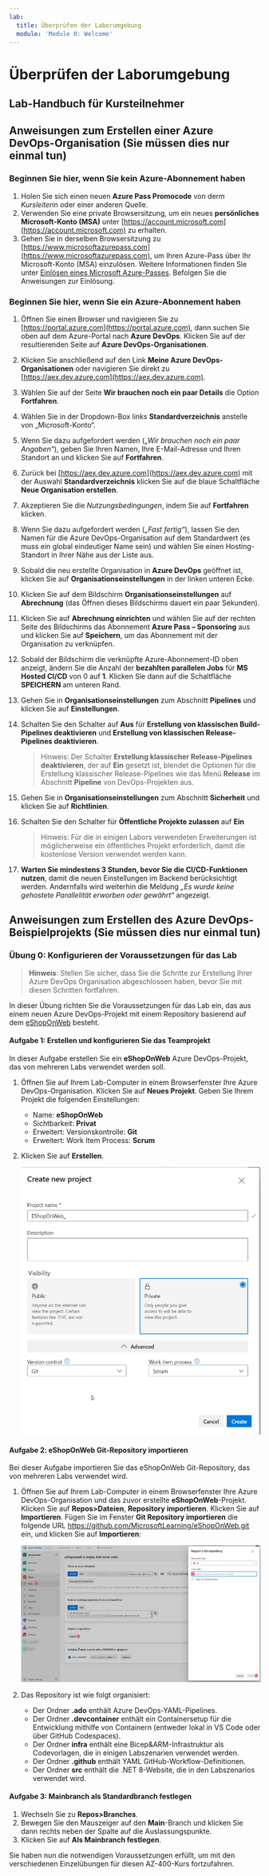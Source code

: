 ```yaml
---
lab:
  title: Überprüfen der Laborumgebung
  module: 'Module 0: Welcome'
---
```


# Überprüfen der Laborumgebung

## Lab-Handbuch für Kursteilnehmer

## Anweisungen zum Erstellen einer Azure DevOps-Organisation (Sie müssen dies nur einmal tun)

### Beginnen Sie hier, wenn Sie kein Azure-Abonnement haben

1. Holen Sie sich einen neuen **Azure Pass Promocode** von der*m Kursleiter*in oder einer anderen Quelle.
1. Verwenden Sie eine private Browsersitzung, um ein neues **persönliches Microsoft-Konto (MSA)** unter [https://account.microsoft.com](https://account.microsoft.com) zu erhalten.
1. Gehen Sie in derselben Browsersitzung zu [https://www.microsoftazurepass.com](https://www.microsoftazurepass.com), um Ihren Azure-Pass über Ihr Microsoft-Konto (MSA) einzulösen. Weitere Informationen finden Sie unter [Einlösen eines Microsoft Azure-Passes](https://www.microsoftazurepass.com/Home/HowTo?Length=5). Befolgen Sie die Anweisungen zur Einlösung.

### Beginnen Sie hier, wenn Sie ein Azure-Abonnement haben

1. Öffnen Sie einen Browser und navigieren Sie zu [https://portal.azure.com](https://portal.azure.com), dann suchen Sie oben auf dem Azure-Portal nach **Azure DevOps**. Klicken Sie auf der resultierenden Seite auf **Azure DevOps-Organisationen**.
1. Klicken Sie anschließend auf den Link **Meine Azure DevOps-Organisationen** oder navigieren Sie direkt zu [https://aex.dev.azure.com](https://aex.dev.azure.com).
1. Wählen Sie auf der Seite **Wir brauchen noch ein paar Details** die Option **Fortfahren**.
1. Wählen Sie in der Dropdown-Box links **Standardverzeichnis** anstelle von „Microsoft-Konto“.
1. Wenn Sie dazu aufgefordert werden (*„Wir brauchen noch ein paar Angaben“*), geben Sie Ihren Namen, Ihre E-Mail-Adresse und Ihren Standort an und klicken Sie auf **Fortfahren**.
1. Zurück bei [https://aex.dev.azure.com](https://aex.dev.azure.com) mit der Auswahl **Standardverzeichnis** klicken Sie auf die blaue Schaltfläche **Neue Organisation erstellen**.
1. Akzeptieren Sie die *Nutzungsbedingungen*, indem Sie auf **Fortfahren** klicken.
1. Wenn Sie dazu aufgefordert werden (*„Fast fertig“*), lassen Sie den Namen für die Azure DevOps-Organisation auf dem Standardwert (es muss ein global eindeutiger Name sein) und wählen Sie einen Hosting-Standort in Ihrer Nähe aus der Liste aus.
1. Sobald die neu erstellte Organisation in **Azure DevOps** geöffnet ist, klicken Sie auf **Organisationseinstellungen** in der linken unteren Ecke.
1. Klicken Sie auf dem Bildschirm **Organisationseinstellungen** auf **Abrechnung** (das Öffnen dieses Bildschirms dauert ein paar Sekunden).
1. Klicken Sie auf **Abrechnung einrichten** und wählen Sie auf der rechten Seite des Bildschirms das Abonnement **Azure Pass – Sponsoring** aus und klicken Sie auf **Speichern**, um das Abonnement mit der Organisation zu verknüpfen.
1. Sobald der Bildschirm die verknüpfte Azure-Abonnement-ID oben anzeigt, ändern Sie die Anzahl der **bezahlten parallelen Jobs** für **MS Hosted CI/CD** von 0 auf **1**. Klicken Sie dann auf die Schaltfläche **SPEICHERN** am unteren Rand.
1. Gehen Sie in **Organisationseinstellungen** zum Abschnitt **Pipelines** und klicken Sie auf **Einstellungen**.
1. Schalten Sie den Schalter auf **Aus** für **Erstellung von klassischen Build-Pipelines deaktivieren** und **Erstellung von klassischen Release-Pipelines deaktivieren**.

    > Hinweis: Der Schalter **Erstellung klassischer Release-Pipelines deaktivieren**, der auf **Ein** gesetzt ist, blendet die Optionen für die Erstellung klassischer Release-Pipelines wie das Menü **Release** im Abschnitt **Pipeline** von DevOps-Projekten aus.

1. Gehen Sie in **Organisationseinstellungen** zum Abschnitt **Sicherheit** und klicken Sie auf **Richtlinien**.
1. Schalten Sie den Schalter für **Öffentliche Projekte zulassen** auf **Ein**

    > Hinweis: Für die in einigen Labors verwendeten Erweiterungen ist möglicherweise ein öffentliches Projekt erforderlich, damit die kostenlose Version verwendet werden kann.

1. **Warten Sie mindestens 3 Stunden, bevor Sie die CI/CD-Funktionen nutzen**, damit die neuen Einstellungen im Backend berücksichtigt werden. Andernfalls wird weiterhin die Meldung *„Es wurde keine gehostete Parallelität erworben oder gewährt“* angezeigt.

## Anweisungen zum Erstellen des Azure DevOps-Beispielprojekts (Sie müssen dies nur einmal tun)

### Übung 0: Konfigurieren der Voraussetzungen für das Lab

> **Hinweis**: Stellen Sie sicher, dass Sie die Schritte zur Erstellung Ihrer Azure DevOps Organisation abgeschlossen haben, bevor Sie mit diesen Schritten fortfahren.

In dieser Übung richten Sie die Voraussetzungen für das Lab ein, das aus einem neuen Azure DevOps-Projekt mit einem Repository basierend auf dem [eShopOnWeb](https://github.com/MicrosoftLearning/eShopOnWeb) besteht.

#### Aufgabe 1:  Erstellen und konfigurieren Sie das Teamprojekt

In dieser Aufgabe erstellen Sie ein **eShopOnWeb** Azure DevOps-Projekt, das von mehreren Labs verwendet werden soll.

1. Öffnen Sie auf Ihrem Lab-Computer in einem Browserfenster Ihre Azure DevOps-Organisation. Klicken Sie auf **Neues Projekt**. Geben Sie Ihrem Projekt die folgenden Einstellungen:
    - Name: **eShopOnWeb**
    - Sichtbarkeit: **Privat**
    - Erweitert: Versionskontrolle: **Git**
    - Erweitert: Work Item Process: **Scrum**

1. Klicken Sie auf **Erstellen**.

    ![Erstellen eines Projekts](images/create-project.png)

#### Aufgabe 2: eShopOnWeb Git-Repository importieren

Bei dieser Aufgabe importieren Sie das eShopOnWeb Git-Repository, das von mehreren Labs verwendet wird.

1. Öffnen Sie auf Ihrem Lab-Computer in einem Browserfenster Ihre Azure DevOps-Organisation und das zuvor erstellte **eShopOnWeb**-Projekt. Klicken Sie auf **Repos>Dateien**, **Repository importieren**. Klicken Sie auf **Importieren**. Fügen Sie im Fenster **Git Repository importieren** die folgende URL <https://github.com/MicrosoftLearning/eShopOnWeb.git> ein, und klicken Sie auf **Importieren**:

    ![Importieren eines Repositorys](images/import-repo.png)

1. Das Repository ist wie folgt organisiert:
    - Der Ordner **.ado** enthält Azure DevOps-YAML-Pipelines.
    - Der Ordner **.devcontainer** enthält ein Containersetup für die Entwicklung mithilfe von Containern (entweder lokal in VS Code oder über GitHub Codespaces).
    - Der Ordner **infra** enthält eine Bicep&ARM-Infrastruktur als Codevorlagen, die in einigen Labszenarien verwendet werden.
    - Der Ordner **.github** enthält YAML GitHub-Workflow-Definitionen.
    - Der Ordner **src** enthält die .NET 8-Website, die in den Labszenarios verwendet wird.

#### Aufgabe 3: Mainbranch als Standardbranch festlegen

1. Wechseln Sie zu **Repos>Branches**.
1. Bewegen Sie den Mauszeiger auf den **Main**-Branch und klicken Sie dann rechts neben der Spalte auf die Auslassungspunkte.
1. Klicken Sie auf **Als Mainbranch festlegen**.

Sie haben nun die notwendigen Voraussetzungen erfüllt, um mit den verschiedenen Einzelübungen für diesen AZ-400-Kurs fortzufahren.
